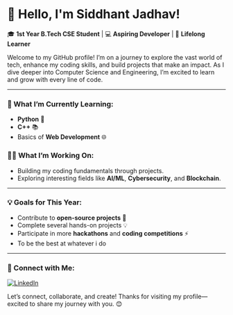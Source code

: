 # 👋 Hello, I'm Siddhant Jadhav!

🎓 **1st Year B.Tech CSE Student** | 💻 **Aspiring Developer** | 🚀 **Lifelong Learner**

Welcome to my GitHub profile! I’m on a journey to explore the vast world of tech, enhance my coding skills, and build projects that make an impact. 
As I dive deeper into Computer Science and Engineering, I’m excited to learn and grow with every line of code.

---

### 🌱 What I’m Currently Learning: 
- **Python** 🐍
- **C++** 📚
- Basics of **Web Development** 🌐

### 👨‍💻 What I’m Working On:
- Building my coding fundamentals through projects.
- Exploring interesting fields like **AI/ML**, **Cybersecurity**, and **Blockchain**.

---

### 💡 Goals for This Year:
- Contribute to **open-source projects** 🤝
- Complete several hands-on projects 💡
- Participate in more **hackathons** and **coding competitions** ⚡ 
- To be the best at whatever i do 

---

### 🤝 Connect with Me:
[![LinkedIn](https://img.shields.io/badge/LinkedIn-Connect-blue)](https://www.linkedin.com/in/jadhavsiddhant0106)


Let’s connect, collaborate, and create! Thanks for visiting my profile—excited to share my journey with you. 😊

